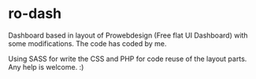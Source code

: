 # ro-dash
Dashboard based in layout of Prowebdesign (Free flat UI Dashboard) with some modifications. The code has coded by me.

Using SASS for write the CSS and PHP for code reuse of the layout parts. Any help is welcome. :)
